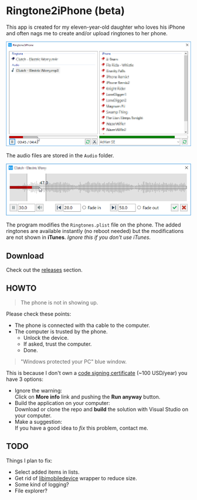 Ringtone2iPhone (beta)
=======================

This app is created for my eleven-year-old daughter who loves his iPhone and often nags me to create and/or upload ringtones to her phone.

![Main screen](screenshots/main.png)

The audio files are stored in the `Audio` folder.

![Audio cut screen](screenshots/cut.png)

The program modifies the `Ringtones.plist` file on the phone.
The added ringtones are available instantly (no reboot needed) but the modifications are not shown in **iTunes**.
*Ignore this if you don't use iTunes.*

Download
--------

Check out the [releases](https://github.com/ZalaPanda/Ringtone2iPhone/releases) section.

HOWTO
-----

> The phone is not in showing up.

Please check these points:
* The phone is connected with tha cable to the computer.
* The computer is trusted by the phone.
  * Unlock the device.
  * If asked, trust the computer.
  * Done.

> "Windows protected your PC" blue window.

This is because I don't own a [code signing certificate](https://comodosslstore.com/code-signing) (~100 USD/year) you have 3 options:
* Ignore the warning:  
    Click on **More info** link and pushing the **Run anyway** button.
* Build the application on your computer:  
    Download or clone the repo and **build** the solution with Visual Studio on your computer.
* Make a suggestion:  
    If you have a good idea to *fix* this problem, contact me.

TODO
----
Things I plan to fix:
* Select added items in lists.
* Get rid of [libimobiledevice](https://github.com/libimobiledevice/libimobiledevice) wrapper to reduce size.
* Some kind of logging?
* File explorer?

